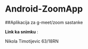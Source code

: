 # Android-ZoomApp

##Aplikacija za g-meet/zoom sastanke







**Link ka snimku** :  



Nikola Timotijevic 63/18RN
